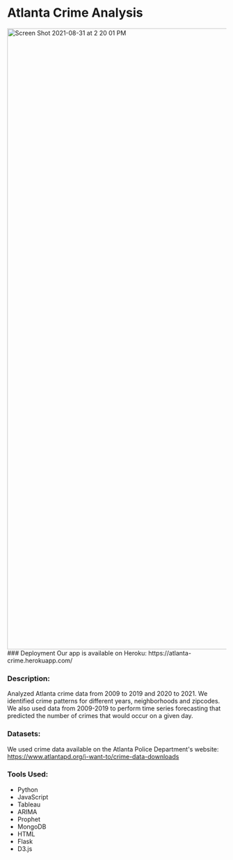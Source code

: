 # Atlanta Crime Analysis

<img width="1428" alt="Screen Shot 2021-08-31 at 2 20 01 PM" src="https://user-images.githubusercontent.com/79863465/131563055-2fd73271-d592-4bcc-b8bd-0be0de1c4aa2.png">
### Deployment
Our app is available on Heroku:
https://atlanta-crime.herokuapp.com/

### Description:
Analyzed Atlanta crime data from 2009 to 2019 and 2020 to 2021. We identified crime patterns for different years, neighborhoods and zipcodes. We also used data from 2009-2019 to perform time series forecasting that predicted the number of crimes that would occur on a given day.

### Datasets:

We used crime data available on the Atlanta Police Department's website: https://www.atlantapd.org/i-want-to/crime-data-downloads

### Tools Used:
- Python
- JavaScript
- Tableau
- ARIMA
- Prophet
- MongoDB
- HTML
- Flask
- D3.js


